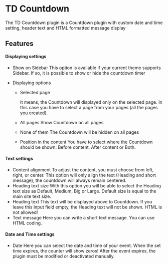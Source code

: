 # TD Countdown

The TD Countdown plugin is a Countdown plugin with custom date and time setting, header text and HTML formatted message display

## Features

#### Displaying settings

* Show on Sidebar
  This option is available if your current theme supports Sidebar. If so, it is possible to show or hide the countdown timer

* Displaying options

  * Selected page

    It means, the Countdown will displayed only on the selected page.
    In this case you have to select a page from your pages (all the pages you created). 

  * All pages
    Show Countdown on all pages

  * None of them
    The Countdown will be hidden on all pages

  * Position in the content
    You have to select where the Countdown should be shown: Before content, After content or Both.

#### Text settings

* Content alignment
  To adjust the content, you must choose from left, right, or center. This option will only align the text (Heading and short message), the countdown will always remain centered.
* Heading text size
  With this option you will be able to select the Heading text size as Default, Medium, Big or Large. Default size is equal to the main site text size. 
* Heading text
  This text will be displayed above to Countdown. If you leave this input field empty, the Heading text will not be shown. HTML is not allowed!
* Text message
  Here you can write a short text message. You can use HTML coding.

#### Date and Time settings

* Date
  Here you can select the date and time of your event. When the set time expires, the counter will show zeros! After the event expires, the plugin must be modified or deactivated manually.
